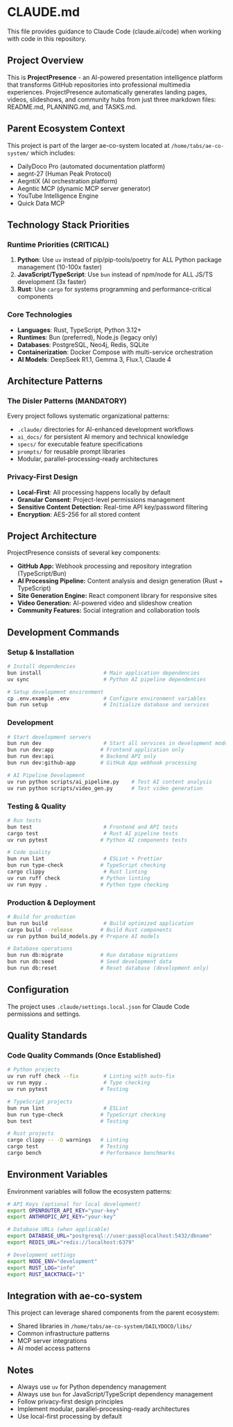 # CLAUDE.md

This file provides guidance to Claude Code (claude.ai/code) when working with code in this repository.

## Project Overview

This is **ProjectPresence** - an AI-powered presentation intelligence platform that transforms GitHub repositories into professional multimedia experiences. ProjectPresence automatically generates landing pages, videos, slideshows, and community hubs from just three markdown files: README.md, PLANNING.md, and TASKS.md.

## Parent Ecosystem Context

This project is part of the larger ae-co-system located at `/home/tabs/ae-co-system/` which includes:
- DailyDoco Pro (automated documentation platform)
- aegnt-27 (Human Peak Protocol)
- AegntiX (AI orchestration platform)
- Aegntic MCP (dynamic MCP server generator)
- YouTube Intelligence Engine
- Quick Data MCP

## Technology Stack Priorities

### Runtime Priorities (CRITICAL)
1. **Python**: Use `uv` instead of pip/pip-tools/poetry for ALL Python package management (10-100x faster)
2. **JavaScript/TypeScript**: Use `bun` instead of npm/node for ALL JS/TS development (3x faster)
3. **Rust**: Use `cargo` for systems programming and performance-critical components

### Core Technologies
- **Languages**: Rust, TypeScript, Python 3.12+
- **Runtimes**: Bun (preferred), Node.js (legacy only)
- **Databases**: PostgreSQL, Neo4j, Redis, SQLite
- **Containerization**: Docker Compose with multi-service orchestration
- **AI Models**: DeepSeek R1.1, Gemma 3, Flux.1, Claude 4

## Architecture Patterns

### The Disler Patterns (MANDATORY)
Every project follows systematic organizational patterns:
- `.claude/` directories for AI-enhanced development workflows
- `ai_docs/` for persistent AI memory and technical knowledge
- `specs/` for executable feature specifications
- `prompts/` for reusable prompt libraries
- Modular, parallel-processing-ready architectures

### Privacy-First Design
- **Local-First**: All processing happens locally by default
- **Granular Consent**: Project-level permissions management
- **Sensitive Content Detection**: Real-time API key/password filtering
- **Encryption**: AES-256 for all stored content

## Project Architecture

ProjectPresence consists of several key components:
- **GitHub App:** Webhook processing and repository integration (TypeScript/Bun)
- **AI Processing Pipeline:** Content analysis and design generation (Rust + TypeScript)
- **Site Generation Engine:** React component library for responsive sites
- **Video Generation:** AI-powered video and slideshow creation
- **Community Features:** Social integration and collaboration tools

## Development Commands

### Setup & Installation
```bash
# Install dependencies
bun install                    # Main application dependencies
uv sync                        # Python AI pipeline dependencies

# Setup development environment
cp .env.example .env           # Configure environment variables
bun run setup                  # Initialize database and services
```

### Development
```bash
# Start development servers
bun run dev                    # Start all services in development mode
bun run dev:app               # Frontend application only
bun run dev:api               # Backend API only
bun run dev:github-app        # GitHub App webhook processing

# AI Pipeline Development
uv run python scripts/ai_pipeline.py    # Test AI content analysis
uv run python scripts/video_gen.py      # Test video generation
```

### Testing & Quality
```bash
# Run tests
bun test                       # Frontend and API tests
cargo test                     # Rust AI pipeline tests
uv run pytest                 # Python AI components tests

# Code quality
bun run lint                   # ESLint + Prettier
bun run type-check            # TypeScript checking
cargo clippy                   # Rust linting
uv run ruff check             # Python linting
uv run mypy .                 # Python type checking
```

### Production & Deployment
```bash
# Build for production
bun run build                  # Build optimized application
cargo build --release         # Build Rust components
uv run python build_models.py # Prepare AI models

# Database operations
bun run db:migrate            # Run database migrations
bun run db:seed               # Seed development data
bun run db:reset              # Reset database (development only)
```

## Configuration

The project uses `.claude/settings.local.json` for Claude Code permissions and settings.

## Quality Standards

### Code Quality Commands (Once Established)
```bash
# Python projects
uv run ruff check --fix        # Linting with auto-fix
uv run mypy .                  # Type checking
uv run pytest                 # Testing

# TypeScript projects
bun run lint                   # ESLint
bun run type-check            # TypeScript checking
bun test                      # Testing

# Rust projects
cargo clippy -- -D warnings   # Linting
cargo test                    # Testing
cargo bench                   # Performance benchmarks
```

## Environment Variables

Environment variables will follow the ecosystem patterns:
```bash
# API Keys (optional for local development)
export OPENROUTER_API_KEY="your-key"
export ANTHROPIC_API_KEY="your-key"

# Database URLs (when applicable)
export DATABASE_URL="postgresql://user:pass@localhost:5432/dbname"
export REDIS_URL="redis://localhost:6379"

# Development settings
export NODE_ENV="development"
export RUST_LOG="info"
export RUST_BACKTRACE="1"
```

## Integration with ae-co-system

This project can leverage shared components from the parent ecosystem:
- Shared libraries in `/home/tabs/ae-co-system/DAILYDOCO/libs/`
- Common infrastructure patterns
- MCP server integrations
- AI model access patterns

## Notes

- Always use `uv` for Python dependency management
- Always use `bun` for JavaScript/TypeScript dependency management
- Follow privacy-first design principles
- Implement modular, parallel-processing-ready architectures
- Use local-first processing by default